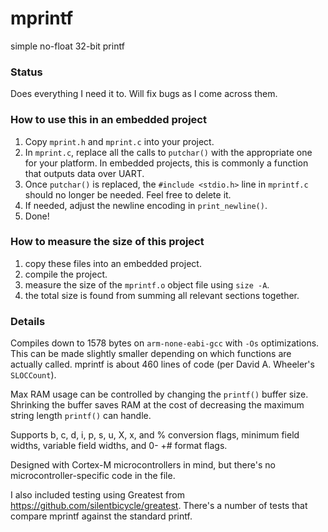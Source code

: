 # mprintf
simple no-float 32-bit printf

### Status 
Does everything I need it to. Will fix bugs as I come across them.

### How to use this in an embedded project
1. Copy `mprint.h` and `mprint.c` into your project.
2. In `mprint.c`, replace all the calls to `putchar()` with the appropriate one for your platform. In embedded projects, this is commonly a function that outputs data over UART.
3. Once `putchar()` is replaced, the `#include <stdio.h>` line in `mprintf.c` should no longer be needed. Feel free to delete it.
4. If needed, adjust the newline encoding in `print_newline()`.
5. Done!

### How to measure the size of this project
1. copy these files into an embedded project.
2. compile the project.
3. measure the size of the `mprintf.o` object file using `size -A`.
4. the total size is found from summing all relevant sections together.


### Details
Compiles down to 1578 bytes on `arm-none-eabi-gcc` with `-Os` optimizations. This can be made slightly smaller depending on which functions are actually called.
mprintf is about 460 lines of code (per David A. Wheeler's `SLOCCount`).

Max RAM usage can be controlled by changing the `printf()` buffer size. Shrinking the buffer saves RAM at the cost of decreasing the maximum string length `printf()` can handle.

Supports b, c, d, i, p, s, u, X, x, and % conversion flags, minimum field widths, variable field widths, and 0- +# format flags.

Designed with Cortex-M microcontrollers in mind, but there's no microcontroller-specific code in the file.

I also included testing using Greatest from https://github.com/silentbicycle/greatest. There's a number of tests that compare mprintf against the standard printf.
